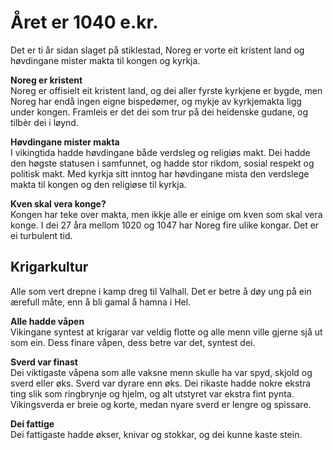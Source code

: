 # Året er 1040 e.kr.

Det er ti år sidan slaget på stiklestad, Noreg er vorte eit kristent land og høvdingane mister makta til kongen og kyrkja.

**Noreg er kristent**  
Noreg er offisielt eit kristent land, og dei aller fyrste kyrkjene er bygde, men Noreg har endå ingen eigne bispedømer, og mykje av kyrkjemakta ligg under kongen. Framleis er det dei som trur på dei heidenske gudane, og tilbèr dei i løynd.

**Høvdingane mister makta**  
I vikingtida hadde høvdingane både verdsleg og religiøs makt. Dei hadde den høgste statusen i samfunnet, og hadde stor rikdom, sosial respekt og politisk makt. Med kyrkja sitt inntog har høvdingane mista den verdslege makta til kongen og den religiøse til kyrkja.

**Kven skal vera konge?**  
Kongen har teke over makta, men ikkje alle er einige om kven som skal vera konge. I dei 27 åra mellom 1020 og 1047 har Noreg fire ulike kongar. Det er ei turbulent tid.

## Krigarkultur

Alle som vert drepne i kamp dreg til Valhall. Det er betre å døy ung på ein ærefull måte, enn å bli gamal å hamna i Hel.
 
**Alle hadde våpen**  
Vikingane syntest at krigarar var veldig flotte og alle menn ville gjerne sjå ut som ein. Dess finare våpen, dess betre var det, syntest dei.

**Sverd var finast**  
Dei viktigaste våpena som alle vaksne menn skulle ha var spyd, skjold og sverd eller øks. Sverd var dyrare enn øks. Dei rikaste hadde nokre ekstra ting slik som ringbrynje og hjelm, og alt utstyret var ekstra fint pynta. Vikingsverda er breie og korte, medan nyare sverd er lengre og spissare.

**Dei fattige**  
Dei fattigaste hadde økser, knivar og stokkar, og dei kunne kaste stein.

